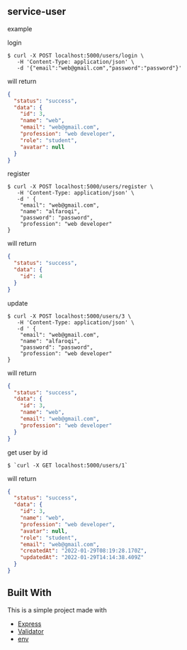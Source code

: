 ## service-user

example

login

```
$ curl -X POST localhost:5000/users/login \
   -H 'Content-Type: application/json' \
   -d '{"email":"web@gmail.com","password":"password"}'
```

will return

```json
{
  "status": "success",
  "data": {
    "id": 3,
    "name": "web",
    "email": "web@gmail.com",
    "profession": "web developer",
    "role": "student",
    "avatar": null
  }
}
```

register

```
$ curl -X POST localhost:5000/users/register \
   -H 'Content-Type: application/json' \
   -d ' {
    "email": "web@gmail.com",
    "name": "alfaroqi",
    "password": "password",
    "profession": "web developer"
}
```

will return

```json
{
  "status": "success",
  "data": {
    "id": 4
  }
}
```

update

```
$ curl -X POST localhost:5000/users/3 \
   -H 'Content-Type: application/json' \
   -d ' {
    "email": "web@gmail.com",
    "name": "alfaroqi",
    "password": "password",
    "profession": "web developer"
}
```

will return

```json
{
  "status": "success",
  "data": {
    "id": 3,
    "name": "web",
    "email": "web@gmail.com",
    "profession": "web developer"
  }
}
```

get user by id

```
$ `curl -X GET localhost:5000/users/1`
```

will return

```json
{
  "status": "success",
  "data": {
    "id": 3,
    "name": "web",
    "profession": "web developer",
    "avatar": null,
    "role": "student",
    "email": "web@gmail.com",
    "createdAt": "2022-01-29T08:19:28.170Z",
    "updatedAt": "2022-01-29T14:14:38.409Z"
  }
}
```

## Built With

This is a simple project made with

- [Express](https://expressjs.com/)
- [Validator](https://www.npmjs.com/package/fastest-validator)
- [env](https://www.npmjs.com/package/dotenv)

